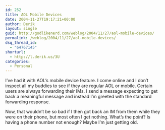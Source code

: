 ```yaml
---
id: 252
title: AOL Mobile Devices
date: 2004-11-27T19:17:21+00:00
author: Derik
layout: single
guid: http://godlikenerd.com/weblog/2004/11/27/aol-mobile-devices/
permalink: /weblog/2004/11/27/aol-mobile-devices/
dsq_thread_id:
  - "64767145"
shorturl:
  - http://l.derik.us/3U
categories:
  - Personal
---
```

I&#8217;ve had it with AOL&#8217;s mobile device feature. I come online and I don&#8217;t inspect all my buddies to see if they are regular AOL or mobile. Certain users are always forwarding their IMs. I send a message expecting to get back a meaningful message and instead I&#8217;m greeted with the standard forwarding response.

Now, that wouldn&#8217;t be so bad if I then got back an IM from them while they were on their phone, but most often I get nothing. What&#8217;s the point? Is having a phone number not enough? Maybe I&#8217;m just getting old.
